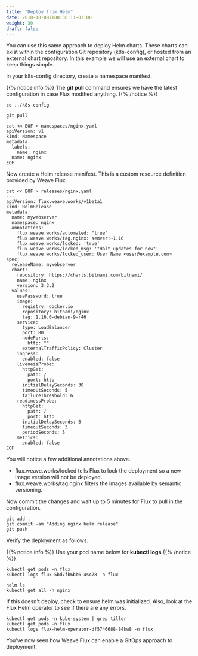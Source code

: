 ```yaml
---
title: "Deploy from Helm"
date: 2018-10-087T08:30:11-07:00
weight: 30
draft: false
---
```


You can use this same approach to deploy Helm charts.  These charts can exist within the configuration Git repository (k8s-config), or hosted from an external chart repository.  In this example we will use an external chart to keep things simple.  

In your k8s-config directory, create a namespace manifest.

{{% notice info %}}
The **git pull** command ensures we have the latest configuration in case Flux modified anything.
{{% /notice %}}

```
cd ../k8s-config

git pull 

cat << EOF > namespaces/nginx.yaml
apiVersion: v1
kind: Namespace
metadata:
  labels:
    name: nginx
  name: nginx
EOF
```

Now create a Helm release manifest.  This is a custom resource definition provided by Weave Flux. 

```
cat << EOF > releases/nginx.yaml
---
apiVersion: flux.weave.works/v1beta1
kind: HelmRelease
metadata:
  name: mywebserver
  namespace: nginx
  annotations:
    flux.weave.works/automated: "true"
    flux.weave.works/tag.nginx: semver:~1.16
    flux.weave.works/locked: 'true'
    flux.weave.works/locked_msg: '"Halt updates for now"'
    flux.weave.works/locked_user: User Name <user@example.com>
spec:
  releaseName: mywebserver
  chart:
    repository: https://charts.bitnami.com/bitnami/
    name: nginx
    version: 3.3.2
  values:
    usePassword: true
    image:
      registry: docker.io
      repository: bitnami/nginx
      tag: 1.16.0-debian-9-r46
    service:
      type: LoadBalancer
      port: 80
      nodePorts:
        http: ""
      externalTrafficPolicy: Cluster
    ingress:
      enabled: false
    livenessProbe:
      httpGet:
        path: /
        port: http
      initialDelaySeconds: 30
      timeoutSeconds: 5
      failureThreshold: 6
    readinessProbe:
      httpGet:
        path: /
        port: http
      initialDelaySeconds: 5
      timeoutSeconds: 3
      periodSeconds: 5
    metrics:
      enabled: false
EOF
```

You will notice a few additional annotations above.  

* flux.weave.works/locked tells Flux to lock the deployment so a new image version will not be deployed.  
* flux.weave.works/tag.nginx filters the images available by semantic versioning.   

Now commit the changes and wait up to 5 minutes for Flux to pull in the configuration.  

```
git add . 
git commit -am "Adding nginx helm release"
git push
```

Verify the deployment as follows. 

{{% notice info %}}
Use your pod name below for **kubectl logs**
{{% /notice %}}

```
kubectl get pods -n flux
kubectl logs flux-5bd7fb6bb6-4sc78 -n flux

helm ls
kubectl get all -n nginx
```

If this doesn't deploy, check to ensure helm was initialized.  Also, look at the Flux Helm operator to see if there are any errors.  

```
kubectl get pods -n kube-system | grep tiller
kubectl get pods -n flux
kubectl logs flux-helm-operator-df5746688-84kw8 -n flux
```

You've now seen how Weave Flux can enable a GitOps approach to deployment. 

